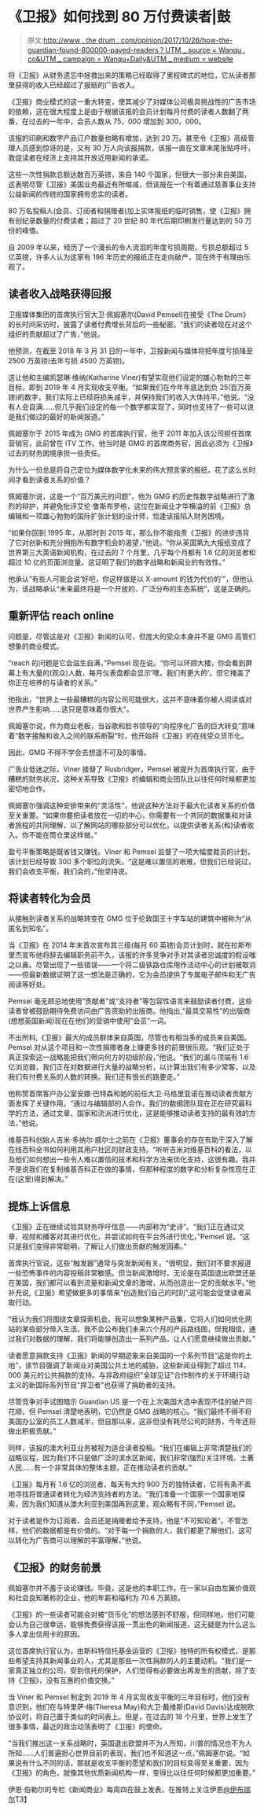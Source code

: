 # 《卫报》如何找到 80 万付费读者|鼓

> 原文:[http://www . the drum . com/opinion/2017/10/26/how-the-guardian-found-800000-payed-readers？UTM _ source = Wanqu . co&UTM _ campaign = Wanqu+Daily&UTM _ medium = website](http://www.thedrum.com/opinion/2017/10/26/how-the-guardian-found-800000-paying-readers?utm_source=wanqu.co&utm_campaign=Wanqu+Daily&utm_medium=website)

将《卫报》从财务遗忘中拯救出来的策略已经取得了里程碑式的地位，它从读者那里获得的收入已经超过了报纸的广告收入。

《卫报》商业模式的这一重大转变，使其减少了对媒体公司极具挑战性的广告市场的依赖，这在很大程度上是由于根据该报的会员计划每月付费的读者人数翻了两番，在过去的一年中，会员人数从 75，000 增加到 300，000。

该报的印刷和数字产品订户数量也略有增加，达到 20 万。甚至令《卫报》高级管理人员感到惊讶的是，又有 30 万人向该报捐款，该报一直在文章末尾张贴呼吁，敦促读者在经济上支持其开放近用新闻的承诺。

这些一次性捐款总额达数百万英镑，来自 140 个国家，但很大一部分来自美国，这表明尽管《卫报》美国业务最近有所缩减，但该报在一个有着通过慈善事业支持公益新闻的传统的国家拥有忠实的读者。

80 万名投稿人(会员、订阅者和捐赠者)加上实体报纸的临时销售，使《卫报》拥有创纪录数量的付费读者；超过了 20 世纪 80 年代后期印刷发行量达到的 50 万份的峰值。

自 2009 年以来，经历了一个漫长的令人流泪的年度亏损周期，亏损总额超过 5 亿英镑，许多人认为这家有 196 年历史的报纸正在走向破产，现在终于有理由乐观了。

## 读者收入战略获得回报

卫报媒体集团的首席执行官大卫·佩姆塞尔(David Pemsel)在接受《The Drum》的长时间采访时，披露了读者付费增长背后的一些秘密。“我们的读者现在对这个组织的贡献超过了广告，”他说。

他预测，在截至 2018 年 3 月 31 日的一年中，卫报新闻与媒体将把年度亏损降至 2500 万英镑(去年亏损 4500 万英镑)。

这让他和主编凯瑟琳·维纳(Katharine Viner)有望实现他们设定的雄心勃勃的三年目标，即到 2019 年 4 月实现收支平衡。“如果我们在今年年底达到负 25(百万英镑)的数字，我们实际上已经将损失减半，并保持我们的收入大体持平，”他说。“没有人会自满……但几乎我们设定的每一个数字都实现了，同时也支持了一些可以说是我们做过的最好的新闻报道。”

佩姆塞尔于 2015 年成为 GMG 的首席执行官，他于 2011 年加入该公司担任首席营销官，此前曾在 ITV 工作。他当时是 GMG 的首席商务官，因此必须为《卫报》过去的财务困境承担一些责任。

为什么一份总是将自己定位为媒体数字化未来的伟大预言家的报纸，花了这么长时间才看到读者关系的价值？

佩姆塞尔说，这是一个“百万美元的问题”，他为 GMG 的历史性数字战略进行了激烈的辩护，并避免批评艾伦·鲁斯布罗格，这位在新闻业才华横溢的前《卫报》总编辑和一项雄心勃勃的国际扩张计划的设计师，恰逢该报陷入财务困境。

“如果你回到 1995 年，从那时到 2015 年，那么你不能指责《卫报》的进步违背了它对创新和充分拥抱所有数字机会的渴望，”他说。“你从英国第九大报纸变成了世界第三大英语新闻机构，在过去的 7 个月里，几乎每个月都有 1.6 亿的浏览者和超过 10 亿的页面浏览量。这证明了我们的数字战略和新闻业的有效性。”

他承认“有些人可能会说‘好吧，你这样做是以 X-amount 的钱为代价的’”，但他认为，该战略承认“未来最终将是一个开放的、广泛分布的生态系统”，这是正确的。

## 重新评估 reach online

问题是，尽管这是对《卫报》新闻的认可，但庞大的受众本身并不是 GMG 高管们想象的商业模式。

“reach 的问题是它会滋生自满，”Pemsel 现在说。“你可以环顾大楼，你会看到屏幕上有大量的(观众)人数，每月仪表盘都会显示‘嘿，我们有更大的’。但它掩盖了你正在培养的与读者的关系。”

他指出，“世界上一些最糟糕的内容公司可能很大，这并不意味着你被人阅读或对世界产生影响……这只是意味着你很大”。

佩姆塞尔说，作为商业老板，当谷歌和脸书领导的“向程序化广告的巨大转变”意味着“数字接触和收入之间的联系断裂”时，他开始将《卫报》的在线受众货币化。

因此，GMG 不得不学会去想遥不可及的事情。

广告业低迷之际，Viner 接替了 Rusbridger，Pemsel 被提升为首席执行官，由于糟糕的财务状况，这种关系导致《卫报》的编辑和商业团队比以往任何时候都更加密切地合作。

佩姆塞尔强调这种安排带来的“灵活性”，他说这种方法对于最大化读者关系的价值至关重要。“如果你要把读者放在一切的中心，你需要有一个共同的数据集和对读者旅程的共同理解，以了解网站的哪些部分可以优化，以提供读者关系(和)读者收入。你不能在筒仓里这样做。”

盈亏平衡策略是既省钱又赚钱。Viner 和 Pemsel 监督了一项大幅度裁员的计划，该计划已经导致 300 多个职位的流失。“这是难以置信的艰难，但我们已经说过，我们会收支平衡，我们会的，”他坚持说。

## 将读者转化为会员

从接触到读者关系的战略转变在 GMG 位于伦敦国王十字车站的建筑中被称为“从匿名到知名”。

当《卫报》在 2014 年末首次宣布其三级(每月 60 英镑)会员计划时，就在拉斯布里杰宣布他将辞去编辑职务前不久，该报的许多竞争对手对其读者忠诚度的假设嗤之以鼻。尽管出现了一些错误——一个将二级铁路仓库用作活动中心的计划被取消——但最新数据证明了这一想法是正确的，它为会员提供了专属电子邮件和无广告阅读等好处。

Pemsel 毫无顾忌地使用“贡献者”或“支持者”等包容性语言来鼓励读者付费，这些读者曾被鼓励期待免费访问由广告资助的出版商。他指出,“最具交易性”的出版商(想想英国新闻)现在在他们的营销中使用“会员”一词。

不出所料,《卫报》最大的成员群体来自英国，尽管也有相当多的成员来自美国。Pemsel 对从这个项目和一次性捐赠者身上赚更多钱的前景很乐观。“我们正处于真正探索这一战略能把我们带向何方的初级阶段，”他说。“我们的漏斗顶端有 1.6 亿浏览器，我们正在对数据进行大量的战略分析，以计算出我们有多少常客，以及我们有付费关系的人数的转换。我们还有很长的路要走。”

他称赞首席客户办公室安娜·巴特森和她的前任大卫·马格里亚诺在推动读者贡献方面发挥了关键作用。“通过与编辑部的人合作，我们的数据团队现在正在研究最科学的方法，通过文章、国家和流派进行优化，这是能够推动读者支持的最有效的方法，”他说。

维基百科创始人吉米·多纳尔·威尔士之前在《卫报》董事会的存在有助于深入了解在线百科全书如何利用其用户社区的财政支持。“听听吉米对维基百科的看法，以及他们如何想出一些令人难以置信的技术和科学方法来优化支持，这很有趣。我并不是说我们在复制维基百科正在做的事情，但那种程度的数字和分析复杂性现在正在(这里)得到解决。”

## 提炼上诉信息

《卫报》正在继续试验其财务呼吁信息——内部称为“史诗”。“我们正在通过文章、视频和播客对其进行优化，并尝试如何在平台外进行优化，”Pemsel 说。“这只是我们变得非常聪明，了解让人们做出贡献的触发因素。”

首席执行官说，这些“触发器”通常与突发新闻有关。“很明显，我们对不要求报道一些恐怖事件的内容投稿非常敏感。但当新闻激增时，无论是在英国退出欧盟还是在美国，我们都可以看到流量和新闻文章的激增，从而创造出一定的贡献水平。”他补充说,《卫报》希望做更多的事情来“创造我们自己的时刻”,这可能会促使读者采取行动。

“我认为我们将围绕文章探索机会。我可以想象某种产品集，它将人们如何优化网站的某些部分带入生活。我不会公布我们未来六个月的产品路线图，但我相信，通过我们对数据的理解，我们将能够创造出一系列产品，让人们愿意继续做出贡献。”

读者愿意捐款支持《卫报》新闻的早期迹象来自美国的一个系列节目“这是你的土地”，该节目强调了新闻业对美国公共土地的威胁，这些新闻业得到了超过 114，000 美元的公共捐款的支持。与非政府组织"全球见证"合作制作的关于环境行动主义的新国际系列节目"捍卫者"也获得了捐助者的支持。

尽管竞争对手试图暗示 Guardian US 是一个在上次美国大选中表现不佳的破产同花顺，但 Pemsel 清楚地表明，它仍然是 GMG 战略的核心。“我们最终不得不将美国办公室的员工人数减半，但自那以来，这非但没有耗尽公司的财务，今年还将做出积极贡献。”

同样，该报的澳大利亚业务被视为适合读者投稿。“我们在编辑上非常清楚我们的战略议程，因为我们不只是做广泛的滨水区新闻，我们非常(强烈)关注环境、土著人民……有一个非常具体的整体主题，正在推动读者的贡献。”

《卫报》每月有 1.6 亿的浏览者，每天有大约 900 万的独特读者，它将有条不紊地寻找将普通读者转化为经济支持者的方法。“我们准备一个国家一个国家地探索，因为我们知道从澳大利亚到美国再到这里，观众略有不同，”Pemsel 说。

对于读者是作为订阅者、会员还是捐赠者给予支持，他是“不可知论者”。不管怎样，他们的数据都是有价值的。“对于每一个捐款的人，我们都更了解他们，这可以转化为广告商可以理解的丰富理解，”他说。

## 《卫报》的财务前景

佩姆塞尔并不羞于谈论赚钱。毕竟，这是他的本职工作。在一家以自由左翼价值观和社会良知著称的企业，他的年薪和福利为 70.6 万英镑。

《卫报》的一些读者可能会对被“货币化”的想法感到不舒服，但同样地，他们可能会认为自己很幸运，能够免费获得该报一贯出色的新闻报道，这无疑是为什么这么多人拿出信用卡的原因。

这位首席执行官认为，由斯科特信托基金运营的《卫报》独特的所有权模式，是那些希望支持其新闻事业的人，尤其是那些一次性捐款的人的主要动机。“我们是一家真正独立的公司，受到信托的保护，人们觉得有必要做出再发生的贡献，除了支持《卫报》，没有互惠的价值交换。”

当 Viner 和 Pemsel 制定到 2019 年 4 月实现收支平衡的三年目标时，他们没有意识到，他们在与特里萨·梅(Theresa May)和大卫·戴维斯(David Davis)达成脱欧协议时，将自己置于类似的时间表上。但是，在过去的 18 个月里，世界上发生了很多事情，最近的政治动荡表明了《卫报》的使命。

“当我们推出这一关系战略时，英国退出欧盟并不为人所知，川普的情况也不为人所知……人们普遍担心世界目前的表现，我们也不知道这一点，”佩姆塞尔说。“如果说有什么不同的话，那就是收支平衡的愿望和我们的目标变得至关重要，因为《卫报》的角色，就像其他优质新闻机构一样，变得比以往任何时候都更加重要。”

伊恩·伯勒尔的专栏《新闻商业》每周四在鼓上发表。在推特上关注伊恩[@伊布瑞尔](http://twitter.com/iburrell)T3】